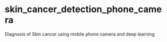 # skin_cancer_detection_phone_camera
Diagnosis of Skin cancer using mobile phone camera and deep learning

